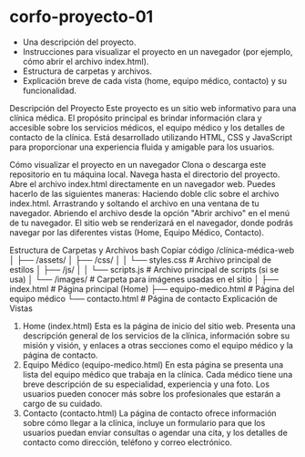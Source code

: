 # corfo-proyecto-01

- Una descripción del proyecto.
- Instrucciones para visualizar el proyecto en un navegador (por ejemplo, cómo
abrir el archivo index.html).
- Estructura de carpetas y archivos.
- Explicación breve de cada vista (home, equipo médico, contacto) y su
funcionalidad.


Descripción del Proyecto
Este proyecto es un sitio web informativo para una clínica médica. El propósito principal es brindar información clara y accesible sobre los servicios médicos, el equipo médico y los detalles de contacto de la clínica. Está desarrollado utilizando HTML, CSS y JavaScript para proporcionar una experiencia fluida y amigable para los usuarios.

Cómo visualizar el proyecto en un navegador
Clona o descarga este repositorio en tu máquina local.
Navega hasta el directorio del proyecto.
Abre el archivo index.html directamente en un navegador web. Puedes hacerlo de las siguientes maneras:
Haciendo doble clic sobre el archivo index.html.
Arrastrando y soltando el archivo en una ventana de tu navegador.
Abriendo el archivo desde la opción "Abrir archivo" en el menú de tu navegador.
El sitio web se renderizará en el navegador, donde podrás navegar por las diferentes vistas (Home, Equipo Médico, Contacto).

Estructura de Carpetas y Archivos
bash
Copiar código
/clínica-médica-web
│
├── /assets/
│   ├── /css/
│   │   └── styles.css    # Archivo principal de estilos
│   ├── /js/
│   │   └── scripts.js    # Archivo principal de scripts (si se usa)
│   └── /images/          # Carpeta para imágenes usadas en el sitio
│
├── index.html            # Página principal (Home)
├── equipo-medico.html     # Página del equipo médico
└── contacto.html          # Página de contacto
Explicación de Vistas
1. Home (index.html)
Esta es la página de inicio del sitio web. Presenta una descripción general de los servicios de la clínica, información sobre su misión y visión, y enlaces a otras secciones como el equipo médico y la página de contacto.
2. Equipo Médico (equipo-medico.html)
En esta página se presenta una lista del equipo médico que trabaja en la clínica. Cada médico tiene una breve descripción de su especialidad, experiencia y una foto. Los usuarios pueden conocer más sobre los profesionales que estarán a cargo de su cuidado.
3. Contacto (contacto.html)
La página de contacto ofrece información sobre cómo llegar a la clínica, incluye un formulario para que los usuarios puedan enviar consultas o agendar una cita, y los detalles de contacto como dirección, teléfono y correo electrónico.